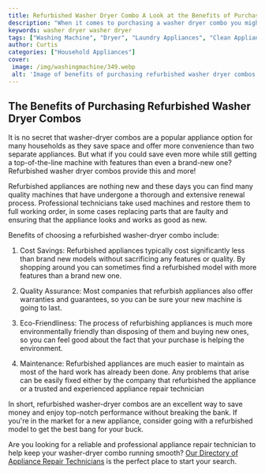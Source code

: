 ```yaml
---
title: Refurbished Washer Dryer Combo A Look at the Benefits of Purchasing Refurbished Combos
description: "When it comes to purchasing a washer dryer combo you might want to consider a refurbished model In this blog post well take a look at the benefits that come with choosing a refurbished combo Save money while enjoying the same features as a new one- discover what a refurbished washer dryer has to offer today"
keywords: washer dryer washer dryer
tags: ["Washing Machine", "Dryer", "Laundry Appliances", "Clean Appliance"]
author: Curtis
categories: ["Household Appliances"]
cover: 
 image: /img/washingmachine/349.webp
 alt: 'Image of benefits of purchasing refurbished washer dryer combos'
---
```

## The Benefits of Purchasing Refurbished Washer Dryer Combos
It is no secret that washer-dryer combos are a popular appliance option for many households as they save space and offer more convenience than two separate appliances. But what if you could save even more while still getting a top-of-the-line machine with features than even a brand-new one? Refurbished washer dryer combos provide this and more!

Refurbished appliances are nothing new and these days you can find many quality machines that have undergone a thorough and extensive renewal process. Professional technicians take used machines and restore them to full working order, in some cases replacing parts that are faulty and ensuring that the appliance looks and works as good as new.

Benefits of choosing a refurbished washer-dryer combo include:

1. Cost Savings: Refurbished appliances typically cost significantly less than brand new models without sacrificing any features or quality. By shopping around you can sometimes find a refurbished model with more features than a brand new one.

2. Quality Assurance: Most companies that refurbish appliances also offer warranties and guarantees, so you can be sure your new machine is going to last.

3. Eco-Friendliness: The process of refurbishing appliances is much more environmentally friendly than disposing of them and buying new ones, so you can feel good about the fact that your purchase is helping the environment.

4. Maintenance: Refurbished appliances are much easier to maintain as most of the hard work has already been done. Any problems that arise can be easily fixed either by the company that refurbished the appliance or a trusted and experienced appliance repair technician 

In short, refurbished washer-dryer combos are an excellent way to save money and enjoy top-notch performance without breaking the bank. If you're in the market for a new appliance, consider going with a refurbished model to get the best bang for your buck.

Are you looking for a reliable and professional appliance repair technician to help keep your washer-dryer combo running smooth? [Our Directory of Appliance Repair Technicians](./pages/appliance-repair-technicians) is the perfect place to start your search.

